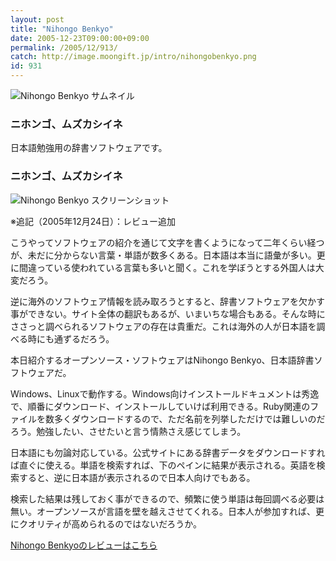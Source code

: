 ```yaml
---
layout: post
title: "Nihongo Benkyo"
date: 2005-12-23T09:00:00+09:00
permalink: /2005/12/913/
catch: http://image.moongift.jp/intro/nihongobenkyo.png
id: 931
---
```

 ![Nihongo Benkyo サムネイル](http://image.moongift.jp/intro/nihongobenkyo.s.png "Nihongo Benkyo サムネイル")
  

### ニホンゴ、ムズカシイネ
  
日本語勉強用の辞書ソフトウェアです。  
<!--more-->  

### ニホンゴ、ムズカシイネ
  

![Nihongo Benkyo スクリーンショット](http://image.moongift.jp/intro/nihongobenkyo.png "Nihongo Benkyo スクリーンショット")

  

※追記（2005年12月24日）：レビュー追加

  

こうやってソフトウェアの紹介を通じて文字を書くようになって二年くらい経つが、未だに分からない言葉・単語が数多くある。日本語は本当に語彙が多い。更に間違っている使われている言葉も多いと聞く。これを学ぼうとする外国人は大変だろう。

  

逆に海外のソフトウェア情報を読み取ろうとすると、辞書ソフトウェアを欠かす事ができない。サイト全体の翻訳もあるが、いまいちな場合もある。そんな時にささっと調べられるソフトウェアの存在は貴重だ。これは海外の人が日本語を調べる時にも通ずるだろう。

  

本日紹介するオープンソース・ソフトウェアはNihongo Benkyo、日本語辞書ソフトウェアだ。

  

Windows、Linuxで動作する。Windows向けインストールドキュメントは秀逸で、順番にダウンロード、インストールしていけば利用できる。Ruby関連のファイルを数多くダウンロードするので、ただ名前を列挙しただけでは難しいのだろう。勉強したい、させたいと言う情熱さえ感じてしまう。

  

日本語にも勿論対応している。公式サイトにある辞書データをダウンロードすれば直ぐに使える。単語を検索すれば、下のペインに結果が表示される。英語を検索すると、逆に日本語が表示されるので日本人向けでもある。

  

検索した結果は残しておく事ができるので、頻繁に使う単語は毎回調べる必要は無い。オープンソースが言語を壁を越えさせてくれる。日本人が参加すれば、更にクオリティが高められるのではないだろうか。

  

[Nihongo Benkyoのレビューはこちら](http://oss.moongift.jp/review/i-939.html)

